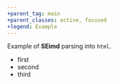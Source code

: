 ```yaml
---
+parent_tag: main
+parent_classes: active, focused
+legend: Example
---
```


Example of **SEimd** parsing into `html`.
- first
- second
- third